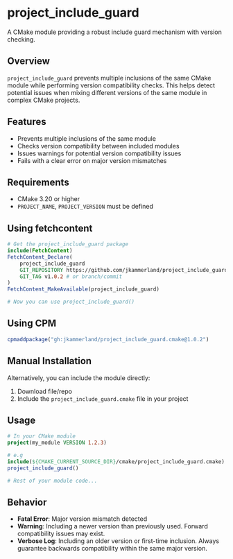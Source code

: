 # project_include_guard

A CMake module providing a robust include guard mechanism with version checking.

## Overview

`project_include_guard` prevents multiple inclusions of the same CMake module while performing version compatibility checks. This helps detect potential issues when mixing different versions of the same module in complex CMake projects.

## Features

- Prevents multiple inclusions of the same module
- Checks version compatibility between included modules
- Issues warnings for potential version compatibility issues
- Fails with a clear error on major version mismatches

## Requirements

- CMake 3.20 or higher
- `PROJECT_NAME`, `PROJECT_VERSION` must be defined

## Using fetchcontent

```cmake
# Get the project_include_guard package
include(FetchContent)
FetchContent_Declare(
    project_include_guard
    GIT_REPOSITORY https://github.com/jkammerland/project_include_guard.cmake.git
    GIT_TAG v1.0.2 # or branch/commit
)
FetchContent_MakeAvailable(project_include_guard)

# Now you can use project_include_guard()
```

## Using CPM

```cmake
cpmaddpackage("gh:jkammerland/project_include_guard.cmake@1.0.2")
```

## Manual Installation

Alternatively, you can include the module directly:

1. Download file/repo
2. Include the `project_include_guard.cmake` file in your project

## Usage

```cmake
# In your CMake module
project(my_module VERSION 1.2.3)

# e.g
include(${CMAKE_CURRENT_SOURCE_DIR}/cmake/project_include_guard.cmake)
project_include_guard()

# Rest of your module code...
```

## Behavior

- **Fatal Error**: Major version mismatch detected
- **Warning**: Including a newer version than previously used. Forward compatibility issues may exist.
- **Verbose Log**: Including an older version or first-time inclusion. Always guarantee backwards compatibility within the same major version.

